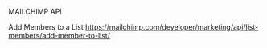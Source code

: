 MAILCHIMP API

Add Members to a List
https://mailchimp.com/developer/marketing/api/list-members/add-member-to-list/